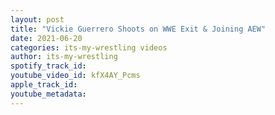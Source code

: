 ```yaml
---
layout: post
title: "Vickie Guerrero Shoots on WWE Exit & Joining AEW"
date: 2021-06-20
categories: its-my-wrestling videos
author: its-my-wrestling
spotify_track_id: 
youtube_video_id: kfX4AY_Pcms
apple_track_id: 
youtube_metadata: 
---
```

